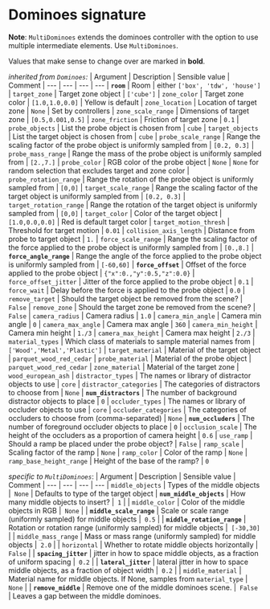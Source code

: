 <!-- When adopting this document, I'd recommend copying out the full list of dominoes arguments and keeping only those that your controller overwrites/modifies or that make sense for your controller to change. Also check if you overwrite them in super().__init__ -->

# Dominoes signature

**Note**: `MultiDominoes` extends the dominoes controller with the option to use multiple intermediate elements. Use `MultiDominoes`.

Values that make sense to change over are marked in **bold**.

*inherited from `Dominoes`:*
| Argument | Description | Sensible value | Comment |
--- | --- | --- | ---
| **`room`** | Room   | either `['box', 'tdw', 'house']`
| `target_zone` | Target zone object | `['cube']` 
| `zone_color` | Target zone color | `[1.0,1.0,0.0]` |  Yellow is default
| `zone_location` | Location of target zone | `None` | Set by controllers
| `zone_scale_range` | Dimensions of target zone | `[0.5,0.001,0.5]` 
| `zone_friction` | Friction of target zone | `0.1`
| `probe_objects` | List the probe object is chosen from | `cube`
| `target_objects` | List the target object is chosen from | `cube`
| `probe_scale_range` | Range the scaling factor of the probe object is uniformly sampled from | `[0.2, 0.3]`
| `probe_mass_range` | Range the mass of the probe object is uniformly sampled from | `[2.,7.]`
| `probe_color` | RGB color of the probe object | `None` | `None` for random selection that excludes target and zone color
| `probe_rotation_range` | Range the rotation of the probe object is uniformly sampled from  | `[0,0]`
| `target_scale_range` | Range the scaling factor of the target object is uniformly sampled from | `[0.2, 0.3]`
| `target_rotation_range` | Range the rotation of the target object is uniformly sampled from | `[0,0]`
| `target_color` | Color of the target object | `[1.0,0.0,0.0]` | Red is default target color
| `target_motion_thresh` | Threshold for target motion  | `0.01`
| `collision_axis_length` | Distance from probe to target object | `1.`
| `force_scale_range` | Range the scaling factor of the force applied to the probe object is uniformly sampled from | `[0.,8.]`
| **`force_angle_range`** | Range the angle of the force applied to the probe object is uniformly sampled from | `[-60,60]`
| **`force_offset`** | Offset of the force applied to the probe object | `{"x":0.,"y":0.5,"z":0.0}`
| `force_offset_jitter` | Jitter of the force applied to the probe object | `0.1`
| `force_wait` | Delay before the force is applied to the probe object | `0.0`
| `remove_target` | Should the target object be removed from the scene? | `False`
| `remove_zone` | Should the target zone be removed from the scene? | `False`
| `camera_radius` | Camera radius | `1.0`
| `camera_min_angle` | Camera min angle | `0`
| `camera_max_angle` | Camera max angle | `360`
| `camera_min_height` | Camera min height | `1./3`
| `camera_max_height` | Camera max height | `2./3`
| `material_types` | Which class of materials to sample material names from | `['Wood','Metal','Plastic']`
| `target_material` | Material of the target object | `parquet_wood_red_cedar`
| `probe_material` | Material of the probe object | `parquet_wood_red_cedar`
| `zone_material` | Material of the target zone | `wood_european_ash`
| `distractor_types` | The names or library of distractor objects to use | `core`
| `distractor_categories` | The categories of distractors to choose from | `None`
| **`num_distractors`** | The number of background distractor objects to place | `0`
| `occluder_types` | The names or library of occluder objects to use | `core`
| `occluder_categories` | The categories of occluders to choose from (comma-separated) | `None`
| **`num_occluders`** | The number of foreground occluder objects to place | `0`
| `occlusion_scale` | The height of the occluders as a proportion of camera height | `0.6`
| `use_ramp` | Should a ramp be placed under the probe object? | `False`
| `ramp_scale` | Scaling factor of the ramp | `None`
| `ramp_color` | Color of the ramp | `None`
| `ramp_base_height_range` | Height of the base of the ramp? | `0`


*specific to `MultiDominoes`*:
| Argument | Description | Sensible value | Comment |
--- | --- | --- | ---
| `middle_objects` | Types of the middle objects  |` None` | Defaults to type of the target object
| **`num_middle_objects`** |  How many middle objects to insert? |` 1` |
| `middle_color` | Color of the middle objects in RGB |` None` |
| **`middle_scale_range`** | Scale or scale range (uniformly sampled) for middle objects |` 0.5` |
| **`middle_rotation_range`** | Rotation or rotation range (uniformly sampled) for middle objects |` [-30,30]` |
| `middle_mass_range` | Mass or mass range (uniformly sampled) for middle objects |` 2.0` |
| `horizontal` | Whether to rotate middle objects horizontally  |` False` |
| **`spacing_jitter`** | jitter in how to space middle objects, as a fraction of uniform spacing |` 0.2` |
| **`lateral_jitter`** | lateral jitter in how to space middle objects, as a fraction of object width |` 0.2` |
| `middle_material` | Material name for middle objects. If None, samples from `material_type`  |` None` |
| **`remove_middle`** | Remove one of the middle dominoes scene.  |` False` | Leaves a gap between the middle dominoes.
